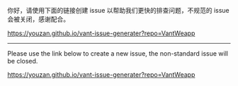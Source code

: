 你好，请使用下面的链接创建 issue 以帮助我们更快的排查问题，不规范的 issue 会被关闭，感谢配合。

https://youzan.github.io/vant-issue-generater?repo=VantWeapp

---

Please use the link below to create a new issue, the non-standard issue will be closed.

https://youzan.github.io/vant-issue-generater?repo=VantWeapp
